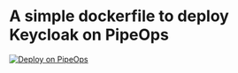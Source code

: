 # A simple dockerfile to deploy Keycloak on PipeOps

[![Deploy on PipeOps](https://pub-a1fbf367a4cd458487cfa3f29154ac93.r2.dev/Default.png)](#)
